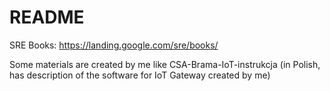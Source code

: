 README
======

SRE Books: https://landing.google.com/sre/books/

Some materials are created by me like CSA-Brama-IoT-instrukcja (in Polish, has description of the software for IoT Gateway created by me)
